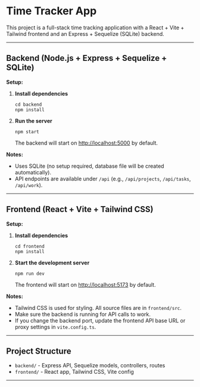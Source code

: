
# Time Tracker App

This project is a full-stack time tracking application with a React + Vite + Tailwind frontend and an Express + Sequelize (SQLite) backend.

---

## Backend (Node.js + Express + Sequelize + SQLite)

**Setup:**

1. **Install dependencies**
   ```
   cd backend
   npm install
   ```

2. **Run the server**
   ```
   npm start
   ```
   The backend will start on [http://localhost:5000](http://localhost:5000) by default.

**Notes:**
- Uses SQLite (no setup required, database file will be created automatically).
- API endpoints are available under `/api` (e.g., `/api/projects`, `/api/tasks`, `/api/work`).

---

## Frontend (React + Vite + Tailwind CSS)

**Setup:**

1. **Install dependencies**
   ```
   cd frontend
   npm install
   ```

2. **Start the development server**
   ```
   npm run dev
   ```
   The frontend will start on [http://localhost:5173](http://localhost:5173) by default.

**Notes:**
- Tailwind CSS is used for styling. All source files are in `frontend/src`.
- Make sure the backend is running for API calls to work.
- If you change the backend port, update the frontend API base URL or proxy settings in `vite.config.ts`.

---

## Project Structure

- `backend/` - Express API, Sequelize models, controllers, routes
- `frontend/` - React app, Tailwind CSS, Vite config

---

